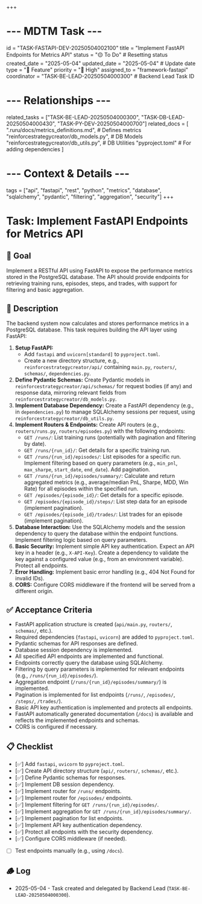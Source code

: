 +++
# --- MDTM Task ---
id = "TASK-FASTAPI-DEV-20250504002100"
title = "Implement FastAPI Endpoints for Metrics API"
status = "🟡 To Do" # Resetting status
created_date = "2025-05-04"
updated_date = "2025-05-04" # Update date
type = "🌟 Feature"
priority = "🔴 High"
assigned_to = "framework-fastapi"
coordinator = "TASK-BE-LEAD-20250504000300" # Backend Lead Task ID
# --- Relationships ---
related_tasks = ["TASK-BE-LEAD-20250504000300", "TASK-DB-LEAD-20250504000430", "TASK-PY-DEV-20250504000700"]
related_docs = [
    ".ruru/docs/metrics_definitions.md", # Defines metrics
    "reinforcestrategycreator/db_models.py", # DB Models
    "reinforcestrategycreator/db_utils.py", # DB Utilities
    "pyproject.toml" # For adding dependencies
    ]
# --- Context & Details ---
tags = ["api", "fastapi", "rest", "python", "metrics", "database", "sqlalchemy", "pydantic", "filtering", "aggregation", "security"]
+++

# Task: Implement FastAPI Endpoints for Metrics API

## 🎯 Goal

Implement a RESTful API using FastAPI to expose the performance metrics stored in the PostgreSQL database. The API should provide endpoints for retrieving training runs, episodes, steps, and trades, with support for filtering and basic aggregation.

## 📖 Description

The backend system now calculates and stores performance metrics in a PostgreSQL database. This task requires building the API layer using FastAPI:

1.  **Setup FastAPI:**
    *   Add `fastapi` and `uvicorn[standard]` to `pyproject.toml`.
    *   Create a new directory structure, e.g., `reinforcestrategycreator/api/` containing `main.py`, `routers/`, `schemas/`, `dependencies.py`.
2.  **Define Pydantic Schemas:** Create Pydantic models in `reinforcestrategycreator/api/schemas/` for request bodies (if any) and response data, mirroring relevant fields from `reinforcestrategycreator/db_models.py`.
3.  **Implement Database Dependency:** Create a FastAPI dependency (e.g., in `dependencies.py`) to manage SQLAlchemy sessions per request, using `reinforcestrategycreator/db_utils.py`.
4.  **Implement Routers & Endpoints:** Create API routers (e.g., `routers/runs.py`, `routers/episodes.py`) with the following endpoints:
    *   `GET /runs/`: List training runs (potentially with pagination and filtering by date).
    *   `GET /runs/{run_id}/`: Get details for a specific training run.
    *   `GET /runs/{run_id}/episodes/`: List episodes for a specific run. Implement filtering based on query parameters (e.g., `min_pnl`, `max_sharpe`, `start_date`, `end_date`). Add pagination.
    *   `GET /runs/{run_id}/episodes/summary/`: Calculate and return aggregated metrics (e.g., average/median PnL, Sharpe, MDD, Win Rate) for all episodes within the specified run.
    *   `GET /episodes/{episode_id}/`: Get details for a specific episode.
    *   `GET /episodes/{episode_id}/steps/`: List step data for an episode (implement pagination).
    *   `GET /episodes/{episode_id}/trades/`: List trades for an episode (implement pagination).
5.  **Database Interaction:** Use the SQLAlchemy models and the session dependency to query the database within the endpoint functions. Implement filtering logic based on query parameters.
6.  **Basic Security:** Implement simple API key authentication. Expect an API key in a header (e.g., `X-API-Key`). Create a dependency to validate the key against a configured value (e.g., from an environment variable). Protect all endpoints.
7.  **Error Handling:** Implement basic error handling (e.g., 404 Not Found for invalid IDs).
8.  **CORS:** Configure CORS middleware if the frontend will be served from a different origin.

## ✅ Acceptance Criteria

*   FastAPI application structure is created (`api/main.py`, `routers/`, `schemas/`, etc.).
*   Required dependencies (`fastapi`, `uvicorn`) are added to `pyproject.toml`.
*   Pydantic schemas for API responses are defined.
*   Database session dependency is implemented.
*   All specified API endpoints are implemented and functional.
*   Endpoints correctly query the database using SQLAlchemy.
*   Filtering by query parameters is implemented for relevant endpoints (e.g., `/runs/{run_id}/episodes/`).
*   Aggregation endpoint (`/runs/{run_id}/episodes/summary/`) is implemented.
*   Pagination is implemented for list endpoints (`/runs/`, `/episodes/`, `/steps/`, `/trades/`).
*   Basic API key authentication is implemented and protects all endpoints.
*   FastAPI automatically generated documentation (`/docs`) is available and reflects the implemented endpoints and schemas.
*   CORS is configured if necessary.

## 📋 Checklist

*   [✅] Add `fastapi`, `uvicorn` to `pyproject.toml`.
*   [✅] Create API directory structure (`api/`, `routers/`, `schemas/`, etc.).
*   [✅] Define Pydantic schemas for responses.
*   [✅] Implement DB session dependency.
*   [✅] Implement router for `/runs/` endpoints.
*   [✅] Implement router for `/episodes/` endpoints.
*   [✅] Implement filtering for `GET /runs/{run_id}/episodes/`.
*   [✅] Implement aggregation for `GET /runs/{run_id}/episodes/summary/`.
*   [✅] Implement pagination for list endpoints.
*   [✅] Implement API key authentication dependency.
*   [✅] Protect all endpoints with the security dependency.
*   [✅] Configure CORS middleware (if needed).
*   [ ] Test endpoints manually (e.g., using `/docs`).

## 🪵 Log

*   2025-05-04 - Task created and delegated by Backend Lead (`TASK-BE-LEAD-20250504000300`).